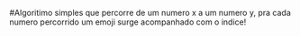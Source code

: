 #Algoritimo simples que percorre de um numero x a um numero y, pra cada numero percorrido um emoji surge acompanhado com o indice!  